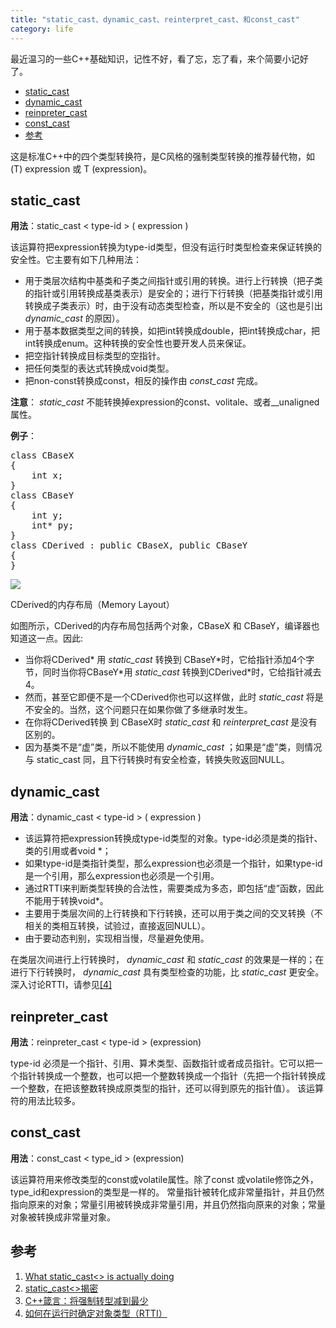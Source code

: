 ```yaml
---
title: "static_cast、dynamic_cast、reinterpret_cast、和const_cast"
category: life
---
```


<p>最近温习的一些C++基础知识，记性不好，看了忘，忘了看，来个简要小记好了。</p>
<p class="content"> </p>
<ul>
    <li><a href="#static_cast">static_cast</a></li>
    <li><a href="#dynamic_cast">dynamic_cast</a></li>
    <li><a href="#reinpreter_cast">reinpreter_cast</a></li>
    <li><a href="#const_cast">const_cast</a></li>
    <li><a href="#reference">参考</a></li>
</ul>
<p> </p>
<p>这是标准C++中的四个类型转换符，是C风格的强制类型转换的推荐替代物，如(T) expression 或 T (expression)。</p>
<a name="static_cast"></a>
<h2>static_cast</h2>
<strong>用法</strong>：static_cast &lt; type-id &gt; ( expression )
<p>该运算符把expression转换为type-id类型，但没有运行时类型检查来保证转换的安全性。它主要有如下几种用法：</p>
<ul>
    <li>用于类层次结构中基类和子类之间指针或引用的转换。进行上行转换（把子类的指针或引用转换成基类表示）是安全的；进行下行转换（把基类指针或引用转换成子类表示）时，由于没有动态类型检查，所以是不安全的（这也是引出 <em>dynamic_cast</em> 的原因）。</li>
    <li>用于基本数据类型之间的转换，如把int转换成double，把int转换成char，把int转换成enum。这种转换的安全性也要开发人员来保证。</li>
    <li>把空指针转换成目标类型的空指针。</li>
    <li>把任何类型的表达式转换成void类型。</li>
    <li>把non-const转换成const，相反的操作由 <em>const_cast</em> 完成。</li>
</ul>
<strong>注意</strong>： <em>static_cast</em> 不能转换掉expression的const、volitale、或者__unaligned属性。
<p> </p>
<strong>例子</strong>：
<pre class="code">class CBaseX<br>{<br>    int x;<br>}<br>class CBaseY <br>{<br>    int y;<br>    int* py;<br>}<br>class CDerived : public CBaseX, public CBaseY<br>{<br>}</pre>
<div class="picture"><img src="http://hiphotos.baidu.com/maxint/pic/item/40aeadc215ed961ae4dd3bda.jpg">
<p>CDerived的内存布局（Memory Layout）</p>
</div>
<p>如图所示，CDerived的内存布局包括两个对象，CBaseX 和 CBaseY，编译器也知道这一点。因此:</p>
<ul>
    <li>当你将CDerived* 用 <em>static_cast</em> 转换到 CBaseY*时，它给指针添加4个字节，同时当你将CBaseY*用 <em>static_cast</em>  转换到CDerived*时，它给指针减去4。</li>
    <li>然而，甚至它即便不是一个CDerived你也可以这样做，此时 <em>static_cast</em> 将是不安全的。当然，这个问题只在如果你做了多继承时发生。</li>
    <li>在你将CDerived转换 到 CBaseX时 <em>static_cast</em> 和 <em>reinterpret_cast</em> 是没有区别的。</li>
    <li>因为基类不是“虚”类，所以不能使用 <em>dynamic_cast</em> ；如果是“虚”类，则情况与 static_cast 同，且下行转换时有安全检查，转换失败返回NULL。</li>
</ul>
<p> </p>
<a name="dynamic_cast"></a>
<h2>dynamic_cast</h2>
<strong>用法</strong>：dynamic_cast &lt; type-id &gt; ( expression )
<ul>
    <li>该运算符把expression转换成type-id类型的对象。type-id必须是类的指针、类的引用或者void *；</li>
    <li>如果type-id是类指针类型，那么expression也必须是一个指针，如果type-id是一个引用，那么expression也必须是一个引用。</li>
    <li>通过RTTI来判断类型转换的合法性，需要类成为多态，即包括“虚”函数，因此不能用于转换void*。</li>
    <li>主要用于类层次间的上行转换和下行转换，还可以用于类之间的交叉转换（不相关的类相互转换，试验过，直接返回NULL）。</li>
    <li>由于要动态判别，实现相当慢，尽量避免使用。</li>
</ul>
<p>在类层次间进行上行转换时， <em>dynamic_cast</em> 和 <em>static_cast</em> 的效果是一样的；在进行下行转换时， <em>dynamic_cast</em> 具有类型检查的功能，比 <em>static_cast</em> 更安全。深入讨论RTTI，请参见<a href="#reference">[4]</a></p>
<a name="reinpreter_cast"></a>
<h2>reinpreter_cast</h2>
<strong>用法</strong>：reinpreter_cast &lt; type-id &gt; (expression)
<p>type-id 必须是一个指针、引用、算术类型、函数指针或者成员指针。它可以把一个指针转换成一个整数，也可以把一个整数转换成一个指针（先把一个指针转换成一个整数，在把该整数转换成原类型的指针，还可以得到原先的指针值）。  该运算符的用法比较多。</p>
<a name="const_cast"></a>
<h2>const_cast</h2>
<strong>用法</strong>：const_cast &lt; type_id &gt; (expression)
<p>该运算符用来修改类型的const或volatile属性。除了const 或volatile修饰之外， type_id和expression的类型是一样的。  常量指针被转化成非常量指针，并且仍然指向原来的对象；常量引用被转换成非常量引用，并且仍然指向原来的对象；常量对象被转换成非常量对象。</p>
<a name="reference"></a>
<h2>参考</h2>
<p> </p>
<ol>
    <li><a href="http://www.codeproject.com/KB/cpp/static_cast.aspx">What static_cast&lt;&gt; is actually doing</a></li>
    <li><a href="http://www.vckbase.com/document/viewdoc/?id=1651">static_cast&lt;&gt;揭密</a></li>
    <li><a href="http://www.xker.com/article/articleview/2005-8-23/article_view_2732.htm">C++箴言：将强制转型减到最少</a></li>
    <li><a href="http://www.vckbase.com/document/viewdoc/?id=653">如何在运行时确定对象类型（RTTI）</a></li>
</ol>
<p> </p>